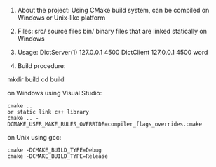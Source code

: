 1. About the project:
	Using CMake build system, can be compiled on Windows or Unix-like platform

2. Files:
	src/   source files
	bin/   binary files that are linked statically on Windows


3. Usage:
	DictServer(1) 127.0.0.1 4500
	DictClient 127.0.0.1 4500 word

4. Build procedure:

mkdir build
cd build

on Windows using Visual Studio:

    cmake ..
	or static link c++ library
	cmake .. -DCMAKE_USER_MAKE_RULES_OVERRIDE=compiler_flags_overrides.cmake
	

on Unix using gcc:
    
    cmake -DCMAKE_BUILD_TYPE=Debug
    cmake -DCMAKE_BUILD_TYPE=Release